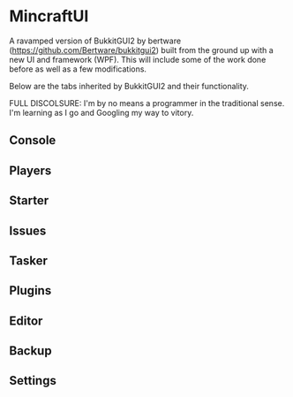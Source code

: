 # MincraftUI
A ravamped version of BukkitGUI2 by bertware (https://github.com/Bertware/bukkitgui2) built from the ground up with a new UI and framework (WPF). This will include some of the work done before as well as a few modifications.

Below are the tabs inherited by BukkitGUI2 and their functionality.

FULL DISCOLSURE: I'm by no means a programmer in the traditional sense. I'm learning as I go and Googling my way to vitory.

## Console
## Players
## Starter
## Issues
## Tasker
## Plugins
## Editor
## Backup
## Settings
